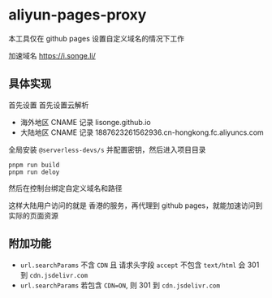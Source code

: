 <!--
 * @Date: 2021-05-17 21:49:05
 * @LastEditors: lisonge
 * @Author: lisonge
 * @LastEditTime: 2021-07-19 20:56:50
-->

# aliyun-pages-proxy

本工具仅在 github pages 设置自定义域名的情况下工作

加速域名 <https://i.songe.li/>

## 具体实现

首先设置 首先设置云解析

- 海外地区 CNAME 记录 lisonge.github.io
- 大陆地区 CNAME 记录 1887623261562936.cn-hongkong.fc.aliyuncs.com

全局安装 `@serverless-devs/s` 并配置密钥，然后进入项目目录

```shell
pnpm run build
pnpm run deloy
```

然后在控制台绑定自定义域名和路径

这样大陆用户访问的就是 香港的服务，再代理到 github pages，就能加速访问到实际的页面资源

## 附加功能

- `url.searchParams` 不含 `CDN` 且 请求头字段 `accept` 不包含 `text/html` 会 301 到 `cdn.jsdelivr.com`
- `url.searchParams` 若包含 `CDN=ON`, 则 301 到 `cdn.jsdelivr.com`
